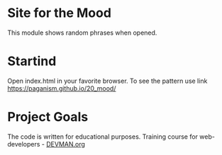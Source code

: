 # Site for the Mood

This module shows random phrases when opened.

# Startind

Open index.html in your favorite browser.
To see the pattern use link https://paganism.github.io/20_mood/

# Project Goals

The code is written for educational purposes. Training course for web-developers - [DEVMAN.org](https://devman.org)
